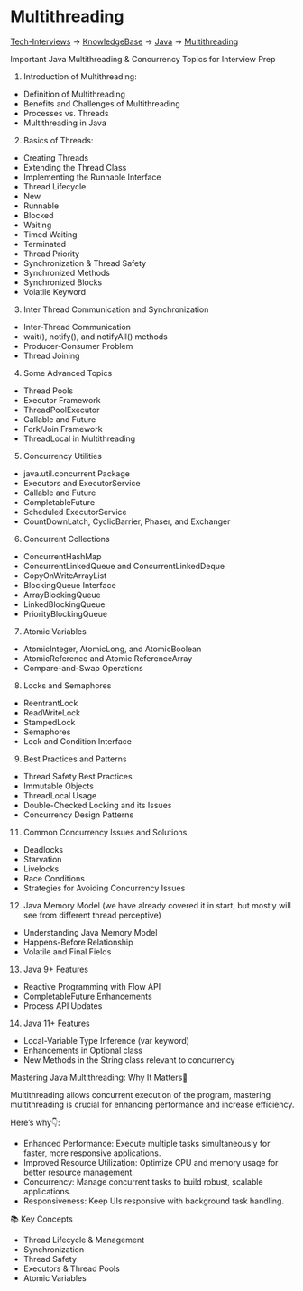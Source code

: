 # Multithreading

[Tech-Interviews](../../README.md) -> [KnowledgeBase](../KnowledgeBase.md) -> [Java](../Java/Java.md) -> [Multithreading](./MultiThreading.md)

Important Java Multithreading & Concurrency Topics for Interview Prep

1. Introduction of Multithreading:
 - Definition of Multithreading
 - Benefits and Challenges of Multithreading
 - Processes vs. Threads
 - Multithreading in Java

2. Basics of Threads:
 - Creating Threads
 - Extending the Thread Class
 - Implementing the Runnable Interface
 - Thread Lifecycle 
 - New 
 - Runnable
 - Blocked
 - Waiting
 - Timed Waiting
 - Terminated
 - Thread Priority
 - Synchronization & Thread Safety
 - Synchronized Methods
 - Synchronized Blocks
 - Volatile Keyword

3. Inter Thread Communication and Synchronization
 - Inter-Thread Communication
 - wait(), notify(), and notifyAll() methods
 - Producer-Consumer Problem
 - Thread Joining

4. Some Advanced Topics
 - Thread Pools
 - Executor Framework
 - ThreadPoolExecutor
 - Callable and Future
 - Fork/Join Framework
 - ThreadLocal in Multithreading

5. Concurrency Utilities
 - java.util.concurrent Package
 - Executors and ExecutorService
 - Callable and Future
 - CompletableFuture
 - Scheduled ExecutorService
 - CountDownLatch, CyclicBarrier, Phaser, and Exchanger

6. Concurrent Collections 
 - ConcurrentHashMap
 - ConcurrentLinkedQueue and ConcurrentLinkedDeque
 - CopyOnWriteArrayList
 - BlockingQueue Interface
 - ArrayBlockingQueue
 - LinkedBlockingQueue
 - PriorityBlockingQueue

7. Atomic Variables
 - AtomicInteger, AtomicLong, and AtomicBoolean
 - AtomicReference and Atomic ReferenceArray
 - Compare-and-Swap Operations

8. Locks and Semaphores
 - ReentrantLock
 - ReadWriteLock
 - StampedLock
 - Semaphores
 - Lock and Condition Interface

9. Best Practices and Patterns
 - Thread Safety Best Practices
 - Immutable Objects
 - ThreadLocal Usage
 - Double-Checked Locking and its Issues
 - Concurrency Design Patterns

11. Common Concurrency Issues and Solutions
 - Deadlocks
 - Starvation
 - Livelocks
 - Race Conditions
 - Strategies for Avoiding Concurrency Issues

12. Java Memory Model (we have already covered it in start, but mostly will see from different thread perceptive)
 - Understanding Java Memory Model 
 - Happens-Before Relationship
 - Volatile and Final Fields

13. Java 9+ Features
 - Reactive Programming with Flow API
 - CompletableFuture Enhancements
 - Process API Updates

14. Java 11+ Features
 - Local-Variable Type Inference (var keyword)
 - Enhancements in Optional class
 - New Methods in the String class relevant to concurrency

Mastering Java Multithreading: Why It Matters🙎


 Multithreading allows concurrent execution of the program, mastering multithreading is crucial for enhancing performance and increase efficiency.


 Here’s why👇: 
- Enhanced Performance: Execute multiple tasks simultaneously for faster, more responsive applications.
- Improved Resource Utilization: Optimize CPU and memory usage for better resource management. 
- Concurrency: Manage concurrent tasks to build robust, scalable applications. 
- Responsiveness: Keep UIs responsive with background task handling. 

📚 Key Concepts
- Thread Lifecycle & Management
- Synchronization
- Thread Safety
- Executors & Thread Pools
- Atomic Variables